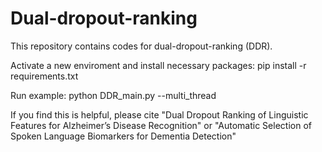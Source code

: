 # Dual-dropout-ranking
This repository contains codes for dual-dropout-ranking (DDR).

Activate a new enviroment and install necessary packages:
pip install -r requirements.txt

Run example:
python DDR_main.py --multi_thread

If you find this is helpful, please cite "Dual Dropout Ranking of Linguistic Features for Alzheimer’s Disease Recognition" or "Automatic Selection of Spoken Language Biomarkers for Dementia Detection"
